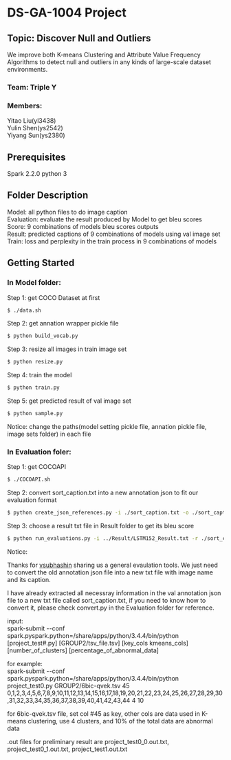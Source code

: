 # DS-GA-1004 Project 

## Topic: Discover Null and Outliers

We improve both K-means Clustering and Attribute Value Frequency Algorithms to detect null and outliers in any kinds of large-scale dataset environments. 

### Team: Triple Y

### Members:

Yitao Liu(yl3438) \
Yulin Shen(ys2542) \
Yiyang Sun(ys2380)

## Prerequisites

Spark 2.2.0
python 3

## Folder Description

Model: all python files to do image caption \
Evaluation: evaluate the result produced by Model to get bleu scores \
Score: 9 combinations of models bleu scores outputs \
Result: predicted captions of 9 combinations of models using val image set \
Train: loss and perplexity in the train process in 9 combinations of models

## Getting Started

### In Model folder: 

Step 1: get COCO Dataset at first
```bash
$ ./data.sh   
```
Step 2: get annation wrapper pickle file
```bash
$ python build_vocab.py 
```
Step 3: resize all images in train image set
```bash
$ python resize.py 
```
Step 4: train the model
```bash
$ python train.py 
```
Step 5: get predicted result of val image set
```bash
$ python sample.py 
```
Notice: change the paths(model setting pickle file, annation pickle file, image sets folder) in each file 

### In Evaluation foler: 

Step 1: get COCOAPI
```bash
$ ./COCOAPI.sh 
```
Step 2: convert sort_caption.txt into a new annotation json to fit our evaluation format 
```bash
$ python create_json_references.py -i ./sort_caption.txt -o ./sort_caption.json 
```
Step 3: choose a result txt file in Result folder to get its bleu score
```bash
$ python run_evaluations.py -i ../Result/LSTM152_Result.txt -r ./sort_caption.json
```
Notice: 

Thanks for [vsubhashin](https://github.com/vsubhashini/caption-eval) sharing us a general evaulation tools. We just need to convert the old annotation json file into a new txt file with image name and its caption.

I have already extracted all necessray information in the val annotation json file to a new txt file called sort_caption.txt, if you need to know how to convert it, please check convert.py in the Evaluation folder for reference.






input:  
spark-submit --conf spark.pyspark.python=/share/apps/python/3.4.4/bin/python [project_test#.py] [GROUP2/tsv_file.tsv] [key_cols kmeans_cols] [number_of_clusters] [percentage_of_abnormal_data]


for example:  
spark-submit --conf spark.pyspark.python=/share/apps/python/3.4.4/bin/python project_test0.py GROUP2/6bic-qvek.tsv 45 0,1,2,3,4,5,6,7,8,9,10,11,12,13,14,15,16,17,18,19,20,21,22,23,24,25,26,27,28,29,30,31,32,33,34,35,36,37,38,39,40,41,42,43,44 4 10

for 6bic-qvek.tsv file, set col #45 as key, other cols are data used in K-means clustering, use 4 clusters, and 10% of the total data are abnormal data 


.out files for preliminary result are project_test0_0.out.txt, project_test0_1.out.txt, project_test1.out.txt
